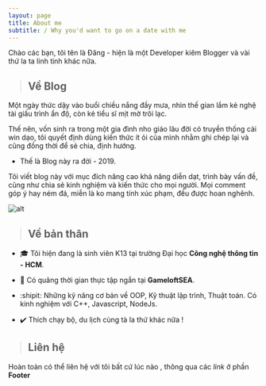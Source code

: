 ```yaml
---
layout: page
title: About me
subtitle: / Why you'd want to go on a date with me
---
```


Chào các bạn, tôi tên là Đăng - hiện là một Developer kiêm Blogger và vài thứ la ta linh tinh khác nữa.

> ## Về Blog 

Một ngày thức dậy vào buổi chiều nắng đầy mưa, nhìn thế gian lắm kẻ nghệ tài giấu trình ẩn độ, còn kẻ tiểu sĩ mịt mờ trôi lạc.

Thế nên, vốn sinh ra trong một gia đình nho giáo lâu đời có truyền thống cài win dạo, tôi quyết định dùng kiến thức ít ỏi của mình nhằm ghi chép lại và cũng đồng thời để sẻ chia, định hướng.

* Thế là Blog này ra đời - 2019.

Tôi viết blog này với mục đích nâng cao khả năng diễn dạt, trình bày vấn đề, cũng như chia sẻ kinh nghiệm và kiến thức cho mọi người. Mọi comment góp ý hay ném đá, miễn là ko mang tính xúc phạm, đều được hoan nghênh.

![alt](https://i.imgur.com/WwXvYMa.jpg)

> ## Về bản thân
  

* :mortar_board:  Tôi hiện đang là sinh viên K13 tại trường Đại học **Công nghệ thông tin - HCM**.

* :briefcase:  Có quãng thời gian thực tập ngắn tại **GameloftSEA**.

* :shipit:  Những kỹ năng cơ bản về OOP, Kỹ thuật lập trình, Thuật toán. Có kinh nghiệm với C++, Javascript, NodeJs.

* :heavy_check_mark:  Thích chạy bộ, du lịch cùng tà la thứ khác nữa !

> ## Liên hệ

Hoàn toàn có thể liên hệ với tôi bất cứ lúc nào , thông qua các *link* ở phần **Footer**
